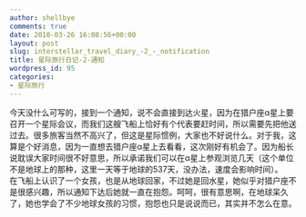 ```yaml
---
author: shellbye
comments: true
date: 2010-03-26 16:08:56+00:00
layout: post
slug: interstellar_travel_diary_-2_-_notification
title: 星际旅行日记-2-通知
wordpress_id: 95
categories:
- 星际旅行
---
```


今天没什么可写的，接到一个通知，说不会直接到达火星，因为在猎户座α星上要召开一个星际会议，而我们这艘飞船上恰好有个代表要赶时间，所以需要先把他送过去。很多旅客当然不高兴了，但这是星际惯例，大家也不好说什么。对于我，这算是个好消息，因为一直想去猎户座α星上去看看，这次刚好有机会了。因为船长说耽误大家时间很不好意思，所以承诺我们可以在α星上参观浏览几天（这个单位不是地球上的那种，这里一天等于地球的537天，没办法，速度会影响时间）。  
在飞船上认识了一个女孩，也是从地球回家，不过她是回水星，她似乎对猎户座不是很感兴趣，所以通知下达后她就一直在抱怨。呵呵，很有意思啊，在地球呆久了，她也学会了不少地球女孩的习惯，抱怨也只是说说而已，其实并不怎么在意。
